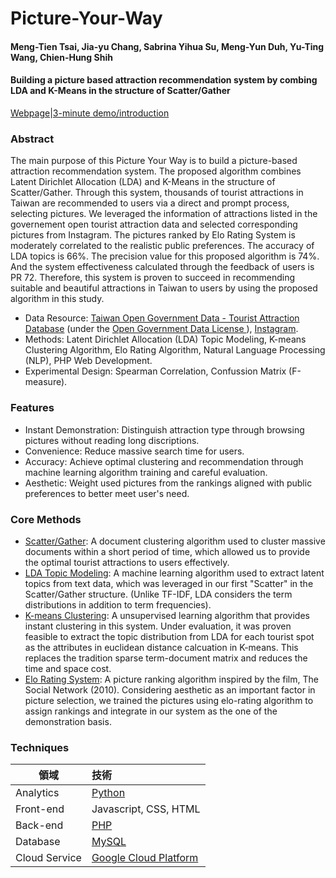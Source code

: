 # Picture-Your-Way
#### Meng-Tien Tsai, Jia-yu Chang, Sabrina Yihua Su, Meng-Yun Duh, Yu-Ting Wang, Chien-Hung Shih
#### Building a picture based attraction recommendation system by combing LDA and K-Means in the structure of Scatter/Gather
[Webpage](http://35.201.182.2/main/index_b.php)|[3-minute demo/introduction](https://www.youtube.com/watch?v=Hjomt424dHA&feature=youtu.be)
### Abstract
The main purpose of this Picture Your Way is to build a picture-based attraction recommendation system. The proposed algorithm combines Latent Dirichlet Allocation (LDA) and K-Means in the structure of Scatter/Gather. Through this system, thousands of tourist attractions in Taiwan are recommended to users via a direct and prompt process, selecting pictures.
We leveraged the information of attractions listed in the governement open tourist attraction data and selected corresponding pictures from Instagram. The pictures ranked by Elo Rating System is moderately correlated to the realistic public preferences. The accuracy of LDA topics is 66%. The precision value for this proposed algorithm is 74%. And the system effectiveness calculated through the feedback of users is PR 72. Therefore, this system is proven to succeed in recommending suitable and beautiful attractions in Taiwan to users by using the proposed algorithm in this study.
* Data Resource: [Taiwan Open Government Data - Tourist Attraction Database](https://data.gov.tw/dataset/7777) (under the [Open Government Data License ](https://data.gov.tw/license#eng)), [Instagram](https://www.instagram.com/).
* Methods: Latent Dirichlet Allocation (LDA) Topic Modeling, K-means Clustering Algorithm, Elo Rating Algorithm, Natural Language Processing (NLP), PHP Web Development.
* Experimental Design: Spearman Correlation, Confussion Matrix (F-measure).
### Features
* Instant Demonstration: Distinguish attraction type through browsing pictures without reading long discriptions.
* Convenience: Reduce massive search time for users.
* Accuracy: Achieve optimal clustering and recommendation through machine learning algorithm training and careful evaluation.
* Aesthetic: Weight used pictures from the rankings aligned with public preferences to better meet user's need.
### Core Methods
* [Scatter/Gather](https://sigir.org/wp-content/uploads/2017/06/p148.pdf): A document clustering algorithm used to cluster massive documents within a short period of time, which allowed us to provide the optimal tourist attractions to users effectively.
* [LDA Topic Modeling](https://web.archive.org/web/20120207011313/http://jmlr.csail.mit.edu/papers/volume3/blei03a/blei03a.pdf): A machine learning algorithm used to extract latent topics from text data, which was leveraged in our first "Scatter" in the Scatter/Gather structure. (Unlike TF-IDF, LDA considers the term distributions in addition to term frequencies).
* [K-means Clustering](https://projecteuclid.org/download/pdf_1/euclid.bsmsp/1200512992): A unsupervised learning algorithm that provides instant clustering in this system. Under evaluation, it was proven feasible to extract the topic distribution from LDA for each tourist spot as the attributes in euclidean distance calcuation in K-means. This replaces the tradition sparse term-document matrix and reduces the time and space cost.
* [Elo Rating System](https://en.wikipedia.org/wiki/Elo_rating_system): A picture ranking algorithm inspired by the film, The Social Network (2010). Considering aesthetic as an important factor in picture selection, we trained the pictures using elo-rating algorithm to assign rankings and integrate in our system as the one of the demonstration basis.
### Techniques
領域           | 技術  |
--------------|:-----|
Analytics| [Python](https://www.python.org/)|
Front-end| Javascript, CSS, HTML|
Back-end  | [PHP](https://www.php.net/docs.php) |
Database|[MySQL](https://www.mysql.com/)|
Cloud Service|[Google Cloud Platform](https://cloud.google.com/gcp/getting-started?hl=zh-tw)|
